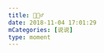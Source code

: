 ```yaml
---
title: 🤷🏻‍♂️
date: 2018-11-04 17:01:29
mCategories: [说说]
type: moment
---
```


<div id="pics-20181104170129"></div>

<script>
var data = [
    {"link": "2018-11-04_000000.jpeg", "type": "shuoshuo"}
];
picsRender(data, "pics-20181104170129");
</script>
